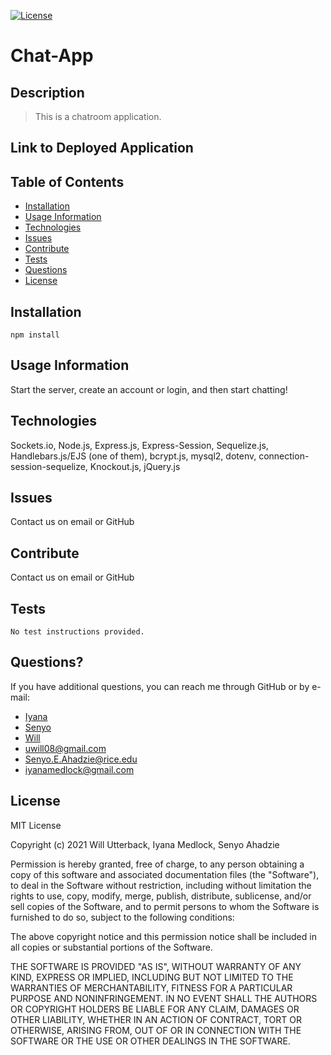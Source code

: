 [![License](https://img.shields.io/badge/license-MIT-green)](http://choosealicense.com/licenses/mit/)

# Chat-App

## Description

> This is a chatroom application.

## Link to Deployed Application

## Table of Contents

- [Installation](#Installation)
- [Usage Information](#Usage-Information)
- [Technologies](#Technologies)
- [Issues](#Issues)
- [Contribute](#Contribute)
- [Tests](#Tests)
- [Questions](#Questions)
- [License](#License)

## Installation

```
npm install
```

## Usage Information

Start the server, create an account or login, and then start chatting!

## Technologies

Sockets.io, Node.js, Express.js, Express-Session, Sequelize.js, Handlebars.js/EJS (one of them), bcrypt.js, mysql2, dotenv, connection-session-sequelize, Knockout.js, jQuery.js

## Issues

Contact us on email or GitHub

## Contribute

Contact us on email or GitHub

## Tests

```
No test instructions provided.
```

## Questions?

If you have additional questions, you can reach me through GitHub or by e-mail:

- [Iyana](https://github.com/DeadStockSkeleton)
- [Senyo](https://github.com/SenyoAhadzie)
- [Will](https://github.com/wjutterback)
- uwill08@gmail.com
- Senyo.E.Ahadzie@rice.edu
- iyanamedlock@gmail.com

## License

MIT License

Copyright (c) 2021 Will Utterback, Iyana Medlock, Senyo Ahadzie

Permission is hereby granted, free of charge, to any person obtaining a copy
of this software and associated documentation files (the "Software"), to deal
in the Software without restriction, including without limitation the rights
to use, copy, modify, merge, publish, distribute, sublicense, and/or sell
copies of the Software, and to permit persons to whom the Software is
furnished to do so, subject to the following conditions:

The above copyright notice and this permission notice shall be included in all
copies or substantial portions of the Software.

THE SOFTWARE IS PROVIDED "AS IS", WITHOUT WARRANTY OF ANY KIND, EXPRESS OR
IMPLIED, INCLUDING BUT NOT LIMITED TO THE WARRANTIES OF MERCHANTABILITY,
FITNESS FOR A PARTICULAR PURPOSE AND NONINFRINGEMENT. IN NO EVENT SHALL THE
AUTHORS OR COPYRIGHT HOLDERS BE LIABLE FOR ANY CLAIM, DAMAGES OR OTHER
LIABILITY, WHETHER IN AN ACTION OF CONTRACT, TORT OR OTHERWISE, ARISING FROM,
OUT OF OR IN CONNECTION WITH THE SOFTWARE OR THE USE OR OTHER DEALINGS IN THE
SOFTWARE.
